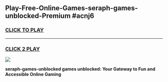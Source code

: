 
## Play-Free-Online-Games-seraph-games-unblocked-Premium #acnj6
<h3>
<a href="https://premium.freeplayer.one?title=seraph-games-unblocked&ref=8M">CLICK TO PLAY</a></h3>
<hr>

<h3>
<a href="https://premium.freeplayer.one?title=seraph-games-unblocked&ref=8M">CLICK 2 PLAY</a>
  
</h3>

<a href="https://premium.freeplayer.one?title=seraph-games-unblocked&ref=8M"><img src="https://clearcache.store/games.png"></a>


**seraph-games-unblocked games unblocked: Your Gateway to Fun and Accessible Online Gaming**
